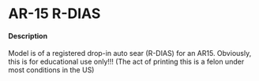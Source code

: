 #  AR-15 R-DIAS 

#### Description
Model is of a registered drop-in auto sear (R-DIAS) for an AR15. Obviously, this is for educational use only!!! (The act of printing this is a felon under most conditions in the US)
